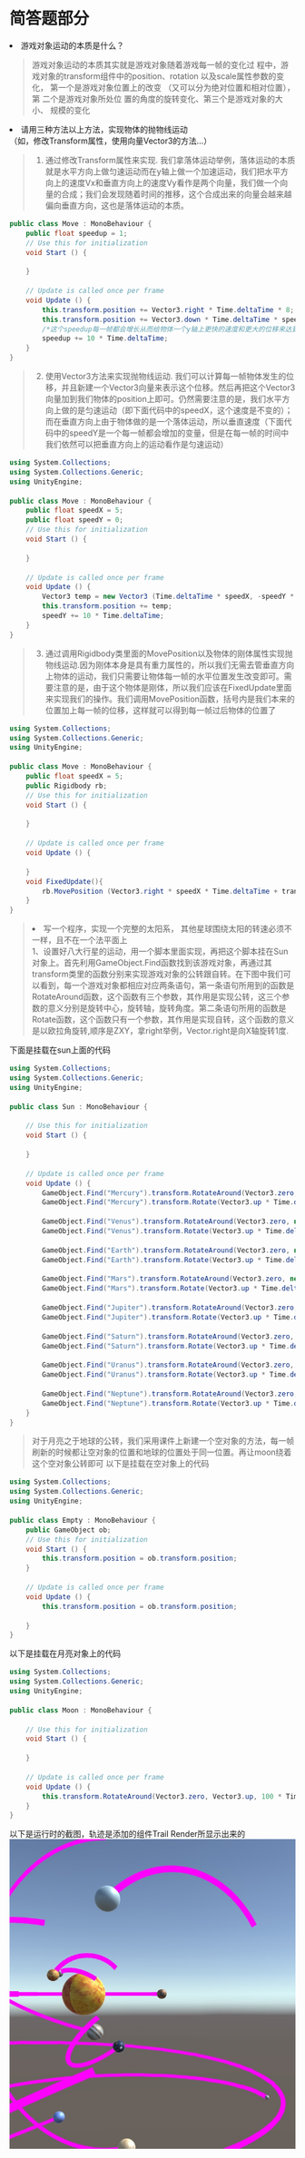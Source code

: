 # 简答题部分
<li>游戏对象运动的本质是什么？</li>

> 游戏对象运动的本质其实就是游戏对象随着游戏每一帧的变化过
> 程中，游戏对象的transform组件中的position、rotation  以及scale属性参数的变化， 第一个是游戏对象位置上的改变  （又可以分为绝对位置和相对位置），第 二个是游戏对象所处位 置的角度的旋转变化、第三个是游戏对象的大小、 规模的变化

<li>请用三种方法以上方法，实现物体的抛物线运动</li>
（如，修改Transform属性，使用向量Vector3的方法…）

> 1) 通过修改Transform属性来实现. 我们拿落体运动举例，落体运动的本质就是水平方向上做匀速运动而在y轴上做一个加速运动，我们把水平方向上的速度Vx和垂直方向上的速度Vy看作是两个向量，我们做一个向量的合成；我们会发现随着时间的推移，这个合成出来的向量会越来越偏向垂直方向，这也是落体运动的本质。

```c#
public class Move : MonoBehaviour {
	public float speedup = 1;
	// Use this for initialization
	void Start () {
		
	}
	
	// Update is called once per frame
	void Update () {
		this.transform.position += Vector3.right * Time.deltaTime * 8; //在每一帧这个很短的时间内，可以把x轴上的运动看作匀速运动
		this.transform.position += Vector3.down * Time.deltaTime * speedup;
		/*这个speedup每一帧都会增长从而给物体一个y轴上更快的速度和更大的位移来达到抛物线运动*/
		speedup += 10 * Time.deltaTime;
	}
}

```

> 2) 使用Vector3方法来实现抛物线运动.
 我们可以计算每一帧物体发生的位移，并且新建一个Vector3向量来表示这个位移。然后再把这个Vector3向量加到我们物体的position上即可。仍然需要注意的是，我们水平方向上做的是匀速运动（即下面代码中的speedX，这个速度是不变的）；而在垂直方向上由于物体做的是一个落体运动，所以垂直速度（下面代码中的speedY是一个每一帧都会增加的变量，但是在每一帧的时间中我们依然可以把垂直方向上的运动看作是匀速运动）

```c#
using System.Collections;
using System.Collections.Generic;
using UnityEngine;

public class Move : MonoBehaviour {
	public float speedX = 5;
	public float speedY = 0;
	// Use this for initialization
	void Start () {
		
	}
	
	// Update is called once per frame
	void Update () {
		Vector3 temp = new Vector3 (Time.deltaTime * speedX, -speedY * Time.deltaTime, 0);
		this.transform.position += temp;
		speedY += 10 * Time.deltaTime;
	}
}

```

> 3) 通过调用Rigidbody类里面的MovePosition以及物体的刚体属性实现抛物线运动.因为刚体本身是具有重力属性的，所以我们无需去管垂直方向上物体的运动，我们只需要让物体每一帧的水平位置发生改变即可。需要注意的是，由于这个物体是刚体，所以我们应该在FixedUpdate里面来实现我们的操作。我们调用MovePosition函数，括号内是我们本来的位置加上每一帧的位移，这样就可以得到每一帧过后物体的位置了

```c#
using System.Collections;
using System.Collections.Generic;
using UnityEngine;

public class Move : MonoBehaviour {
	public float speedX = 5;
	public Rigidbody rb;
	// Use this for initialization
	void Start () {
		
	}
	
	// Update is called once per frame
	void Update () {
		
	}
	void FixedUpdate(){
		rb.MovePosition (Vector3.right * speedX * Time.deltaTime + transform.position);
	}
}

```

><li>写一个程序，实现一个完整的太阳系， 其他星球围绕太阳的转速必须不一样，且不在一个法平面上</li>
>1、设置好八大行星的运动，用一个脚本里面实现，再把这个脚本挂在Sun对象上。首先利用GameObject.Find函数找到该游戏对象，再通过其transform类里的函数分别来实现游戏对象的公转跟自转。在下图中我们可以看到，每一个游戏对象都相应对应两条语句，第一条语句所用到的函数是RotateAround函数，这个函数有三个参数，其作用是实现公转，这三个参数的意义分别是旋转中心，旋转轴，旋转角度。第二条语句所用的函数是Rotate函数，这个函数只有一个参数，其作用是实现自转，这个函数的意义是以欧拉角旋转,顺序是ZXY，拿right举例，Vector.right是向X轴旋转1度.
下面是挂载在sun上面的代码

```c#
using System.Collections;
using System.Collections.Generic;
using UnityEngine;

public class Sun : MonoBehaviour {

	// Use this for initialization
	void Start () {
		
	}
	
	// Update is called once per frame
	void Update () {
		GameObject.Find("Mercury").transform.RotateAround(Vector3.zero, new Vector3(1, 1, 0), 17 * Time.deltaTime);  
		GameObject.Find("Mercury").transform.Rotate(Vector3.up * Time.deltaTime * 200);  

		GameObject.Find("Venus").transform.RotateAround(Vector3.zero, new Vector3(1, 0, 1), 22 * Time.deltaTime);  
		GameObject.Find("Venus").transform.Rotate(Vector3.up * Time.deltaTime * 200);  

		GameObject.Find("Earth").transform.RotateAround(Vector3.zero, new Vector3(0, 1, 1), 34 * Time.deltaTime);  
		GameObject.Find("Earth").transform.Rotate(Vector3.up * Time.deltaTime * 200);  

		GameObject.Find("Mars").transform.RotateAround(Vector3.zero, new Vector3(0, 1, 0), 43 * Time.deltaTime);  
		GameObject.Find("Mars").transform.Rotate(Vector3.up * Time.deltaTime * 200);  

		GameObject.Find("Jupiter").transform.RotateAround(Vector3.zero, new Vector3(1, 2, 0), 35 * Time.deltaTime);  
		GameObject.Find("Jupiter").transform.Rotate(Vector3.up * Time.deltaTime * 200); 

		GameObject.Find("Saturn").transform.RotateAround(Vector3.zero, new Vector3(1, 0, 0), 42 * Time.deltaTime);  
		GameObject.Find("Saturn").transform.Rotate(Vector3.up * Time.deltaTime * 200);

		GameObject.Find("Uranus").transform.RotateAround(Vector3.zero, new Vector3(1, 0, 2), 20 * Time.deltaTime);  
		GameObject.Find("Uranus").transform.Rotate(Vector3.up * Time.deltaTime * 200);  

		GameObject.Find("Neptune").transform.RotateAround(Vector3.zero, new Vector3(0, 2, 1), 30 * Time.deltaTime);  
		GameObject.Find("Neptune").transform.Rotate(Vector3.up * Time.deltaTime * 200); 
	}
}

```

>对于月亮之于地球的公转，我们采用课件上新建一个空对象的方法，每一帧刷新的时候都让空对象的位置和地球的位置处于同一位置。再让moon绕着这个空对象公转即可
以下是挂载在空对象上的代码

```c#
using System.Collections;
using System.Collections.Generic;
using UnityEngine;

public class Empty : MonoBehaviour {
	public GameObject ob;
	// Use this for initialization
	void Start () {
		this.transform.position = ob.transform.position;
	}
	
	// Update is called once per frame
	void Update () {
		this.transform.position = ob.transform.position;

	}
}

```

以下是挂载在月亮对象上的代码

```c#
using System.Collections;
using System.Collections.Generic;
using UnityEngine;

public class Moon : MonoBehaviour {

	// Use this for initialization
	void Start () {
		
	}
	
	// Update is called once per frame
	void Update () {
		this.transform.RotateAround(Vector3.zero, Vector3.up, 100 * Time.deltaTime);   
	}
}

```

以下是运行时的截图，轨迹是添加的组件Trail Render所显示出来的
![Alt text](./Solarsystem.png)
